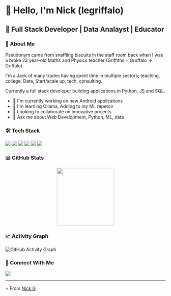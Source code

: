 # 👋 Hello, I'm Nick (legriffalo)

## 🚀 Full Stack Developer | Data Analayst | Educator

### 💫 About Me

Pseudonym came from snaffling biscuits in the staff room back when I was a broke 23 year-old Maths and Physics teacher (Griffiths + Gruffalo => Griffalo).

I'm a Jack of many trades having spent time in multiple sectors; teaching, college, Data, Start/scale up, tech, consulting.

Currently a full stack developer building applications in Python, JS and SQL.

- 🔭 I'm currently working on new Android applications
- 🌱 I'm learning Ollama, Adding to my ML repetoir
- 👯 Looking to collaborate on innovative projects
- 💬 Ask me about Web Development, Python, ML, data

### 🛠️ Tech Stack
<p align="left">
<img src="https://img.shields.io/badge/JavaScript-F7DF1E?style=for-the-badge&logo=javascript&logoColor=black"/>
<img src="https://img.shields.io/badge/TypeScript-F7DF1E?style=for-the-badge&logo=TypeScript&logoColor=black"/>
<img src="https://img.shields.io/badge/SQL-F7DF1E?style=for-the-badge&logo=Postgres&logoColor=black"/>
<img src="https://img.shields.io/badge/Python-3776AB?style=for-the-badge&logo=python&logoColor=white"/>
<img src="https://img.shields.io/badge/React-20232A?style=for-the-badge&logo=react&logoColor=61DAFB"/>
<img src="https://img.shields.io/badge/Node.js-43853D?style=for-the-badge&logo=node.js&logoColor=white"/>
</p>

### 📊 GitHub Stats

<div align="center">
  <img height="180em" src="https://github-readme-stats.vercel.app/api/top-langs/?username=legriffalo&layout=compact&theme=radical"/>
</div>

### 📈 Activity Graph
![GitHub Activity Graph](https://github-readme-activity-graph.vercel.app/graph?username=legriffalo&theme=github)

### 🤝 Connect With Me
<p align="left">
<a href="https://www.linkedin.com/in/nick-griffiths-7b139198/">
  <img src="https://img.shields.io/badge/LinkedIn-0077B5?style=for-the-badge&logo=linkedin&logoColor=white"/>
</a>

</p>


---
⭐️ From [Nick G](https://github.com/yourusername)
